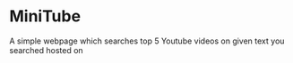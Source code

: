 # MiniTube
A simple webpage which searches top 5 Youtube videos on given text you searched
hosted on
